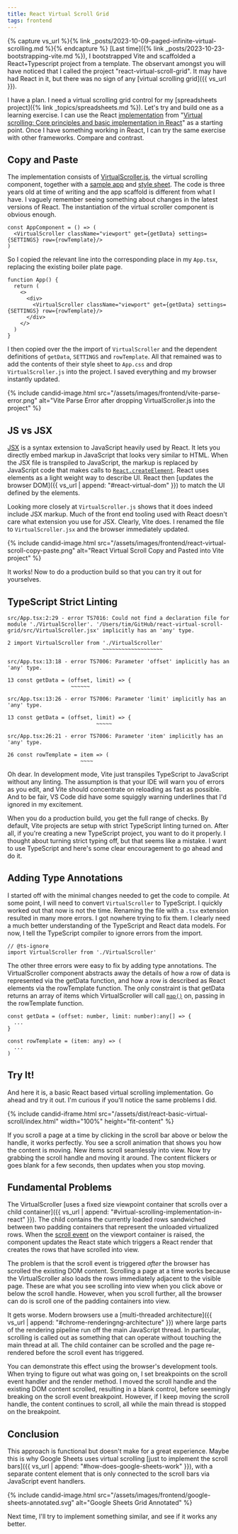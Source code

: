 ```yaml
---
title: React Virtual Scroll Grid
tags: frontend
---
```


{% capture vs_url %}{% link _posts/2023-10-09-paged-infinite-virtual-scrolling.md %}{% endcapture %}
[Last time]({% link _posts/2023-10-23-bootstrapping-vite.md %}), I bootstrapped Vite and scaffolded a React+Typescript project from a template. The observant amongst you will have noticed that I called the project "react-virtual-scroll-grid". It may have had React in it, but there was no sign of any [virtual scrolling grid]({{ vs_url }}). 

I have a plan. I need a virtual scrolling grid control for my [spreadsheets project]({% link _topics/spreadsheets.md %}). Let's try and build one as a learning exercise. I can use the React [implementation](https://github.com/dhilt/react-virtual-scrolling) from "[Virtual scrolling: Core principles and basic implementation in React](/https://blog.logrocket.com/virtual-scrolling-core-principles-and-basic-implementation-in-react/)" as a starting point. Once I have something working in React, I can try the same exercise with other frameworks. Compare and contrast. 

## Copy and Paste

The implementation consists of [VirtualScroller.js](https://github.com/dhilt/react-virtual-scrolling/blob/basics/basics/src/VirtualScroller.js), the virtual scrolling component, together with a [sample app](https://github.com/dhilt/react-virtual-scrolling/blob/basics/basics/src/index.js) and [style sheet](https://github.com/dhilt/react-virtual-scrolling/blob/basics/basics/src/style.css). The code is three years old at time of writing and the app scaffold is different from what I have. I vaguely remember seeing something about changes in the latest versions of React. The instantiation of the virtual scroller component is obvious enough.

```
const AppComponent = () => (
  <VirtualScroller className="viewport" get={getData} settings={SETTINGS} row={rowTemplate}/>
)
```

So I copied the relevant line into the corresponding place in my `App.tsx`, replacing the existing boiler plate page. 

```
function App() {
  return (
    <>
      <div>
        <VirtualScroller className="viewport" get={getData} settings={SETTINGS} row={rowTemplate}/>
      </div>
    </>
  )
}
```

I then copied over the the import of `VirtualScroller` and the dependent definitions of `getData`, `SETTINGS` and `rowTemplate`. All that remained was to add the contents of their style sheet to `App.css` and drop `VirtualScroller.js` into the project. I saved everything and my browser instantly updated.

{% include candid-image.html src="/assets/images/frontend/vite-parse-error.png" alt="Vite Parse Error after dropping VirtualScroller.js into the project" %}

## JS vs JSX

[JSX](https://react.dev/learn/writing-markup-with-jsx) is a syntax extension to JavaScript heavily used by React. It lets you directly embed markup in JavaScript that looks very similar to HTML. When the JSX file is transpiled to JavaScript, the markup is replaced by JavaScript code that makes calls to [`React.createElement`](https://react.dev/reference/react/createElement). React uses elements as a light weight way to describe UI. React then [updates the browser DOM]({{ vs_url | append: "#react-virtual-dom" }}) to match the UI defined by the elements. 

Looking more closely at `VirtualScroller.js` shows that it does indeed include JSX markup. Much of the front end tooling used with React doesn't care what extension you use for JSX. Clearly, Vite does. I renamed the file to `VirtualScroller.jsx` and the browser immediately updated.

{% include candid-image.html src="/assets/images/frontend/react-virtual-scroll-copy-paste.png" alt="React Virtual Scroll Copy and Pasted into Vite project" %}

It works! Now to do a production build so that you can try it out for yourselves. 

## TypeScript Strict Linting

```
src/App.tsx:2:29 - error TS7016: Could not find a declaration file for module './VirtualScroller'. '/Users/tim/GitHub/react-virtual-scroll-grid/src/VirtualScroller.jsx' implicitly has an 'any' type.

2 import VirtualScroller from './VirtualScroller'
                              ~~~~~~~~~~~~~~~~~~~

src/App.tsx:13:18 - error TS7006: Parameter 'offset' implicitly has an 'any' type.

13 const getData = (offset, limit) => {
                    ~~~~~~

src/App.tsx:13:26 - error TS7006: Parameter 'limit' implicitly has an 'any' type.

13 const getData = (offset, limit) => {
                            ~~~~~

src/App.tsx:26:21 - error TS7006: Parameter 'item' implicitly has an 'any' type.

26 const rowTemplate = item => (
                       ~~~~
```

Oh dear. In development mode, Vite just transpiles TypeScript to JavaScript without any linting. The assumption is that your IDE will warn you of errors as you edit, and Vite should concentrate on reloading as fast as possible. And to be fair, VS Code did have some squiggly warning underlines that I'd ignored in my excitement. 

When you do a production build, you get the full range of checks. By default, Vite projects are setup with strict TypeScript linting turned on. After all, if you're creating a new TypeScript project, you want to do it properly. I thought about turning strict typing off, but that seems like a mistake. I want to use TypeScript and here's some clear encouragement to go ahead and do it. 

## Adding Type Annotations

I started off with the minimal changes needed to get the code to compile. At some point, I will need to convert `VirtualScroller` to TypeScript. I quickly worked out that now is not the time. Renaming the file with a `.tsx` extension resulted in many more errors. I got nowhere trying to fix them. I clearly need a much better understanding of the TypeScript and React data models. For now, I tell the TypeScript compiler to ignore errors from the import. 

```
// @ts-ignore
import VirtualScroller from './VirtualScroller'
```

The other three errors were easy to fix by adding type annotations. The VirtualScroller component abstracts away the details of how a row of data is represented via the getData function, and how a row is described as React elements via the rowTemplate function. The only constraint is that getData returns an array of items which VirtualScroller will call [`map()`](https://developer.mozilla.org/en-US/docs/Web/JavaScript/Reference/Global_Objects/Array/map) on, passing in the rowTemplate function. 

```
const getData = (offset: number, limit: number):any[] => {
  ...
}

const rowTemplate = (item: any) => (
  ...
)
```

## Try It!

And here it is, a basic React based virtual scrolling implementation. Go ahead and try it out. I'm curious if you'll notice the same problems I did. 

{% include candid-iframe.html src="/assets/dist/react-basic-virtual-scroll/index.html" width="100%" height="fit-content" %}

If you scroll a page at a time by clicking in the scroll bar above or below the handle, it works perfectly. You see a scroll animation that shows you how the content is moving. New items scroll seamlessly into view. Now try grabbing the scroll handle and moving it around. The content flickers or goes blank for a few seconds, then updates when you stop moving. 

## Fundamental Problems

The VirtualScroller [uses a fixed size viewpoint container that scrolls over a child container]({{ vs_url | append: "#virtual-scrolling-implementation-in-react" }}). The child contains the currently loaded rows sandwiched between two padding containers that represent the unloaded virtualized rows. When the [scroll event](https://developer.mozilla.org/en-US/docs/Web/API/Element/scroll_event) on the viewport container is raised, the component updates the React state which triggers a React render that creates the rows that have scrolled into view. 

The problem is that the scroll event is triggered *after* the browser has scrolled the existing DOM content. Scrolling a page at a time works because the VirtualScroller also loads the rows immediately adjacent to the visible page. These are what you see scrolling into view when you click above or below the scroll handle. However, when you scroll further, all the browser can do is scroll one of the padding containers into view. 

It gets worse. Modern browsers use a [multi-threaded architecture]({{ vs_url | append: "#chrome-renderingng-architecture" }}) where large parts of the rendering pipeline run off the main JavaScript thread. In particular, scrolling is called out as something that can operate without touching the main thread at all. The child container can be scrolled and the page re-rendered before the scroll event has triggered. 

You can demonstrate this effect using the browser's development tools. When trying to figure out what was going on, I set breakpoints on the scroll event handler and the render method. I moved the scroll handle and the existing DOM content scrolled, resulting in a blank control, before seemingly breaking on the scroll event breakpoint. However, if I keep moving the scroll handle, the content continues to scroll, all while the main thread is stopped on the breakpoint. 

## Conclusion

This approach is functional but doesn't make for a great experience. Maybe this is why Google Sheets uses virtual scrolling [just to implement the scroll bars]({{ vs_url | append: "#how-does-google-sheets-work" }}), with a separate content element that is only connected to the scroll bars via JavaScript event handlers. 

{% include candid-image.html src="/assets/images/frontend/google-sheets-annotated.svg" alt="Google Sheets Grid Annotated" %}

Next time, I'll try to implement something similar, and see if it works any better.
